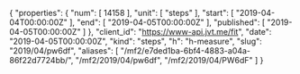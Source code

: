 {
  "properties": {
    "num": [
      14158
    ],
    "unit": [
      "steps"
    ],
    "start": [
      "2019-04-04T00:00:00Z"
    ],
    "end": [
      "2019-04-05T00:00:00Z"
    ],
    "published": [
      "2019-04-05T00:00:00Z"
    ]
  },
  "client_id": "https://www-api.jvt.me/fit",
  "date": "2019-04-05T00:00:00Z",
  "kind": "steps",
  "h": "h-measure",
  "slug": "2019/04/pw6df",
  "aliases": [
    "/mf2/e7ded1ba-6bf4-4883-a04a-86f22d7724bb/",
    "/mf2/2019/04/pw6df",
    "/mf2/2019/04/PW6dF"
  ]
}
